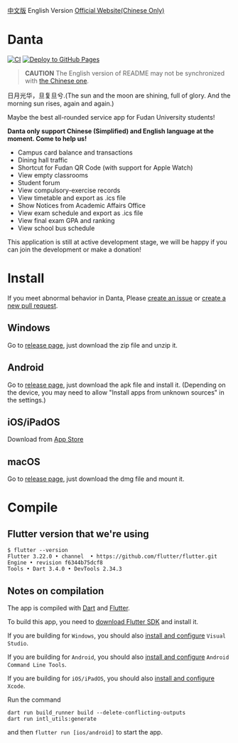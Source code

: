 [中文版](README.md) English Version
[Official Website(Chinese Only)](https://danxi.fduhole.com)

# Danta

[![CI](https://github.com/DanXi-Dev/DanXi/actions/workflows/ci_ios.yml/badge.svg)](https://github.com/DanXi-Dev/DanXi/actions/workflows/ci_ios.yml)
[![Deploy to GitHub Pages](https://github.com/DanXi-Dev/DanXi/actions/workflows/deploy_to_gh-pages.yml/badge.svg)](https://github.com/DanXi-Dev/DanXi/actions/workflows/deploy_to_gh-pages.yml)

> **CAUTION**
> The English version of README may not be synchronized with [the Chinese one](README.md).

日月光华，旦复旦兮.(The sun and the moon are shining, full of glory. And the morning sun rises, again and
again.)

Maybe the best all-rounded service app for Fudan University students!

**Danta only support Chinese (Simplified) and English language at the moment. Come to help us!**

- Campus card balance and transactions
- Dining hall traffic
- Shortcut for Fudan QR Code (with support for Apple Watch)
- View empty classrooms
- Student forum
- View compulsory-exercise records
- View timetable and export as .ics file
- Show Notices from Academic Affairs Office
- View exam schedule and export as .ics file
- View final exam GPA and ranking
- View school bus schedule

This application is still at active development stage, we will be happy if you can join the development or make a donation!

# Install

If you meet abnormal behavior in
Danta, Please [create an issue](https://github.com/DanXi-Dev/DanXi/issues/new/choose)
or [create a new pull request](https://github.com/DanXi-Dev/DanXi/compare).

## Windows

Go to [release page](https://github.com/DanXi-Dev/DanXi/releases), just download the zip file and
unzip it.

## Android

Go to [release page](https://github.com/DanXi-Dev/DanXi/releases), just download the apk file and
install it.
(Depending on the device, you may need to allow "Install apps from unknown sources" in the
settings.)

## iOS/iPadOS

Download from [App Store](https://apps.apple.com/us/app/旦夕/id1568629997)

## macOS

Go to [release page](https://github.com/DanXi-Dev/DanXi/releases), just download the dmg file and
mount it.

# Compile

## Flutter version that we're using

```shell
$ flutter --version
Flutter 3.22.0 • channel  • https://github.com/flutter/flutter.git
Engine • revision f6344b75dcf8
Tools • Dart 3.4.0 • DevTools 2.34.3
```

## Notes on compilation

The app is compiled with [Dart](https://dart.dev/) and [Flutter](https://flutter.dev/).

To build this app, you need to [download Flutter SDK](https://flutter.dev/docs/get-started/install) and install it.

If you are building for `Windows`, you should also [install and configure](https://visualstudio.microsoft.com/downloads/) `Visual Studio`.

If you are building for `Android`, you should also [install and configure](https://developer.android.com/studio) `Android Command Line Tools`.

If you are building for `iOS/iPadOS`, you should also [install and configure](https://apps.apple.com/cn/app/xcode/id497799835) `Xcode`.

Run the command 

```
dart run build_runner build --delete-conflicting-outputs
dart run intl_utils:generate
```

and then  `flutter run [ios/android]` to start the app.
